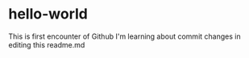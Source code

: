 # hello-world
This is first encounter of Github
I'm learning about commit changes in editing this readme.md
